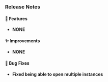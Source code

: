 ### Release Notes

#### 🚀 Features

* **NONE**

#### ✨ Improvements

* **NONE**

#### 🐛 Bug Fixes

* **Fixed being able to open multiple instances**
